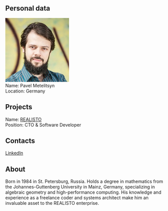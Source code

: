 ## Personal data
![pavel metelitsyn photo](photo/pavel_metelitsyn.jpg)  
Name:   Pavel Metelitsyn  
Location: Germany  
## Projects 
Name: [REALISTO](../projects/realisto.md)  
Position: CTO & Software Developer   
## Contacts
[LinkedIn](https://www.linkedin.com/in/pavel-metelitsyn-54869470/)      
## About
Born in 1984 in St. Petersburg, Russia. Holds a degree in
mathematics from the Johannes-Guttenberg University
in Mainz, Germany, specializing in algebraic geometry
and high-performance computing. His knowledge and
experience as a freelance coder and systems architect
make him an invaluable asset to the REALISTO enterprise.
